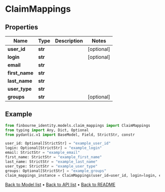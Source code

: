 # ClaimMappings

## Properties
Name | Type | Description | Notes
------------ | ------------- | ------------- | -------------
**user_id** | **str** |  | [optional] 
**login** | **str** |  | [optional] 
**email** | **str** |  | 
**first_name** | **str** |  | 
**last_name** | **str** |  | 
**user_type** | **str** |  | 
**groups** | **str** |  | [optional] 
## Example

```python
from finbourne_identity.models.claim_mappings import ClaimMappings
from typing import Any, Dict, Optional
from pydantic.v1 import BaseModel, Field, StrictStr, constr

user_id: Optional[StrictStr] = "example_user_id"
login: Optional[StrictStr] = "example_login"
email: StrictStr = "example_email"
first_name: StrictStr = "example_first_name"
last_name: StrictStr = "example_last_name"
user_type: StrictStr = "example_user_type"
groups: Optional[StrictStr] = "example_groups"
claim_mappings_instance = ClaimMappings(user_id=user_id, login=login, email=email, first_name=first_name, last_name=last_name, user_type=user_type, groups=groups)

```

[Back to Model list](../README.md#documentation-for-models) &#8226; [Back to API list](../README.md#documentation-for-api-endpoints) &#8226; [Back to README](../README.md)

